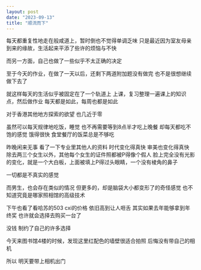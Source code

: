 ```yaml
---
layout: post
date: "2023-09-13"
title: "顺流而下"
---
```


每天都重复性地走在般咸道上，暂时倒也不觉得单调乏味
只是最近因为室友母亲到来的缘故，生活起来平添了些许的烦恼与不快

而另一方面，自己也做了一些似乎不太正确的决定

至于今天的作业，在做了一天以后，还剩下两道附加题没有做完
也不是很想继续做下去了

就这样每天的生活似乎被固定在了一个轨道上
上课，复习整理一遍课上的知识点，然后做作业
每天都是如此，每周也都是如此

对于香港其他地方探索的欲望
也几近于零

虽然可以每天规律地吃饭，睡觉
也不再需要等到8点半才吃上晚餐
却每天都吃不饱的感觉
饿得很快
食堂餐厅的饭菜总是不够吃

昨晚闲来无事
看了一下专业里其他人的资料
时代变化得真快
审美也变化得真快
除去两三个女生以外，其他每个女生的证件照都被P得像个假人
脸上完全没有光影的变化，就是一个大白板，上面被填上P得过头眼睛，一个没有棱角的鼻子

一切都是不真实的感觉

而男生，也会存在类似的情况
但更多的，却是脑袋大小都变形了的奇怪感觉
也不知道究竟是哪家照相馆的高级技术

下午也看了看哈苏的503 cxi的价格
依旧高到让人咂舌
其实如果去年能够拿到年终奖
也许就会选择去购买一台了

没钱
制约了自己的许多选择

今天来图书馆4楼的时候，发现这里红配色的墙壁很适合拍照
后悔没有带自己的相机

所以
明天要带上相机出门